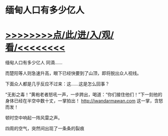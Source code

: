 # 缅甸人口有多少亿人

# <a href="https://github.com/aihcr/keda/issues/1">>>>>>>>>点/此/进/入/观/看/<<<<<<<<</a>

缅甸人口有多少亿人
同滴……

而楚阳等人则急速升高，眼下已经快要到了山顶，即将脱出众人视线。

下面众人都是几乎反应不过来：这……这是怎么回事？

“无影之毒！”黄袍老者怒吼一声，一步跨出，喝道：“你们接住他们！”下一刻他的身体已经在半空中数十丈，一掌拍出！
http://iwandarmawan.com
这一掌，含怒而发！

顿时空中响起一阵风雷之声。

四周的空气，突然间出现了一条条的裂痕
